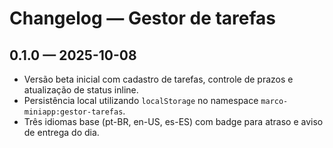 # Changelog — Gestor de tarefas

## 0.1.0 — 2025-10-08
- Versão beta inicial com cadastro de tarefas, controle de prazos e atualização de status inline.
- Persistência local utilizando `localStorage` no namespace `marco-miniapp:gestor-tarefas`.
- Três idiomas base (pt-BR, en-US, es-ES) com badge para atraso e aviso de entrega do dia.
